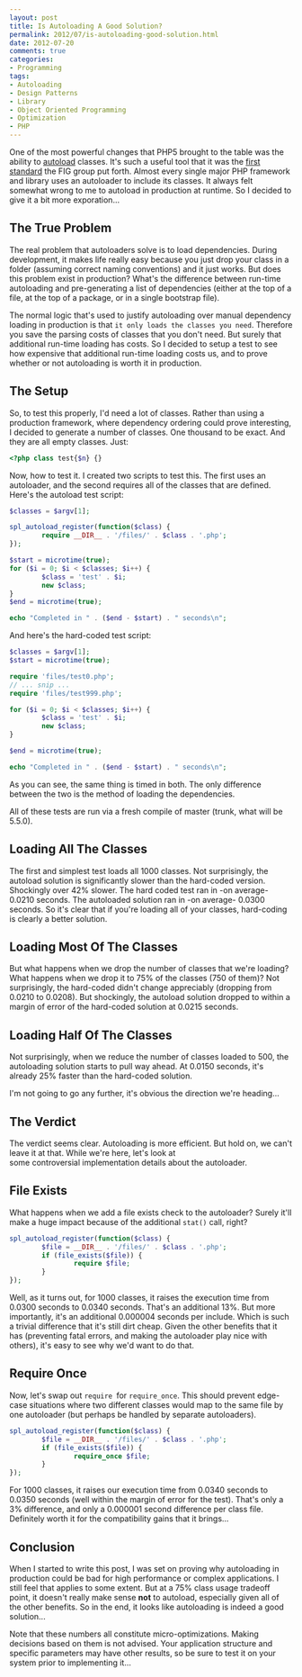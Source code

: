 ```yaml
---
layout: post
title: Is Autoloading A Good Solution?
permalink: 2012/07/is-autoloading-good-solution.html
date: 2012-07-20
comments: true
categories:
- Programming
tags:
- Autoloading
- Design Patterns
- Library
- Object Oriented Programming
- Optimization
- PHP
---
```


One of the most powerful changes that PHP5 brought to the table was the ability to [autoload](http://us.php.net/autoload) classes. It's such a useful tool that it was the [first standard](https://github.com/php-fig/fig-standards/blob/master/accepted/PSR-0.md) the FIG group put forth. Almost every single major PHP framework and library uses an autoloader to include its classes. It always felt somewhat wrong to me to autoload in production at runtime. So I decided to give it a bit more exporation...<!--more-->
## The True Problem


The real problem that autoloaders solve is to load dependencies. During development, it makes life really easy because you just drop your class in a folder (assuming correct naming conventions) and it just works. But does this problem exist in production? What's the difference between run-time autoloading and pre-generating a list of dependencies (either at the top of a file, at the top of a package, or in a single bootstrap file).

The normal logic that's used to justify autoloading over manual dependency loading in production is that `it only loads the classes you need`. Therefore you save the parsing costs of classes that you don't need. But surely that additional run-time loading has costs. So I decided to setup a test to see how expensive that additional run-time loading costs us, and to prove whether or not autoloading is worth it in production.


## The Setup

So, to test this properly, I'd need a lot of classes. Rather than using a production framework, where dependency ordering could prove interesting, I decided to generate a number of classes. One thousand to be exact. And they are all empty classes. Just:

```php
<?php class test{$n} {}

```

Now, how to test it. I created two scripts to test this. The first uses an autoloader, and the second requires all of the classes that are defined. Here's the autoload test script:

```php
$classes = $argv[1];

spl_autoload_register(function($class) {
        require __DIR__ . '/files/' . $class . '.php';
});

$start = microtime(true);
for ($i = 0; $i < $classes; $i++) {
        $class = 'test' . $i;
        new $class;
}
$end = microtime(true);

echo "Completed in " . ($end - $start) . " seconds\n";

```

And here's the hard-coded test script:

```php
$classes = $argv[1];
$start = microtime(true);

require 'files/test0.php';
// ... snip ...
require 'files/test999.php';

for ($i = 0; $i < $classes; $i++) {
        $class = 'test' . $i;
        new $class;
}

$end = microtime(true);

echo "Completed in " . ($end - $start) . " seconds\n";
```

As you can see, the same thing is timed in both. The only difference between the two is the method of loading the dependencies.


All of these tests are run via a fresh compile of master (trunk, what will be 5.5.0).

## Loading All The Classes

The first and simplest test loads all 1000 classes. Not surprisingly, the autoload solution is significantly slower than the hard-coded version. Shockingly over 42% slower. The hard coded test ran in -on average- 0.0210 seconds. The autoloaded solution ran in -on average- 0.0300 seconds. So it's clear that if you're loading all of your classes, hard-coding is clearly a better solution.

## Loading Most Of The Classes

But what happens when we drop the number of classes that we're loading? What happens when we drop it to 75% of the classes (750 of them)? Not surprisingly, the hard-coded didn't change appreciably (dropping from 0.0210 to 0.0208). But shockingly, the autoload solution dropped to within a margin of error of the hard-coded solution at 0.0215 seconds. 

## Loading Half Of The Classes

Not surprisingly, when we reduce the number of classes loaded to 500, the autoloading solution starts to pull way ahead. At 0.0150 seconds, it's already 25% faster than the hard-coded solution.

I'm not going to go any further, it's obvious the direction we're heading...

## The Verdict

The verdict seems clear. Autoloading is more efficient. But hold on, we can't leave it at that. While we're here, let's look at some controversial implementation details about the autoloader.

## File Exists

What happens when we add a file exists check to the autoloader? Surely it'll make a huge impact because of the additional `stat()` call, right?

```php
spl_autoload_register(function($class) {
        $file = __DIR__ . '/files/' . $class . '.php';
        if (file_exists($file)) {
                require $file;
        }
});

```

Well, as it turns out, for 1000 classes, it raises the execution time from 0.0300 seconds to 0.0340 seconds. That's an additional 13%. But more importantly, it's an additional 0.000004 seconds per include. Which is such a trivial difference that it's still dirt cheap. Given the other benefits that it has (preventing fatal errors, and making the autoloader play nice with others), it's easy to see why we'd want to do that.

## Require Once

Now, let's swap out `require `for `require_once`. This should prevent edge-case situations where two different classes would map to the same file by one autoloader (but perhaps be handled by separate autoloaders).
```php
spl_autoload_register(function($class) {
        $file = __DIR__ . '/files/' . $class . '.php';
        if (file_exists($file)) {
                require_once $file;
        }
});

```

For 1000 classes, it raises our execution time from 0.0340 seconds to 0.0350 seconds (well within the margin of error for the test). That's only a 3% difference, and only a 0.000001 second difference per class file. Definitely worth it for the compatibility gains that it brings...
## Conclusion


When I started to write this post, I was set on proving why autoloading in production could be bad for high performance or complex applications. I still feel that applies to some extent. But at a 75% class usage tradeoff point, it doesn't really make sense **not** to autoload, especially given all of the other benefits. So in the end, it looks like autoloading is indeed a good solution...


Note that these numbers all constitute micro-optimizations. Making decisions based on them is not advised. Your application structure and specific parameters may have other results, so be sure to test it on your system prior to implementing it...